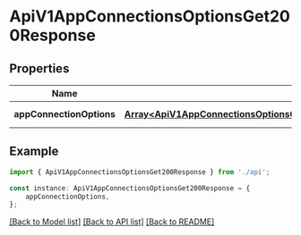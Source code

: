 # ApiV1AppConnectionsOptionsGet200Response


## Properties

Name | Type | Description | Notes
------------ | ------------- | ------------- | -------------
**appConnectionOptions** | [**Array&lt;ApiV1AppConnectionsOptionsGet200ResponseAppConnectionOptionsInner&gt;**](ApiV1AppConnectionsOptionsGet200ResponseAppConnectionOptionsInner.md) |  | [default to undefined]

## Example

```typescript
import { ApiV1AppConnectionsOptionsGet200Response } from './api';

const instance: ApiV1AppConnectionsOptionsGet200Response = {
    appConnectionOptions,
};
```

[[Back to Model list]](../README.md#documentation-for-models) [[Back to API list]](../README.md#documentation-for-api-endpoints) [[Back to README]](../README.md)
